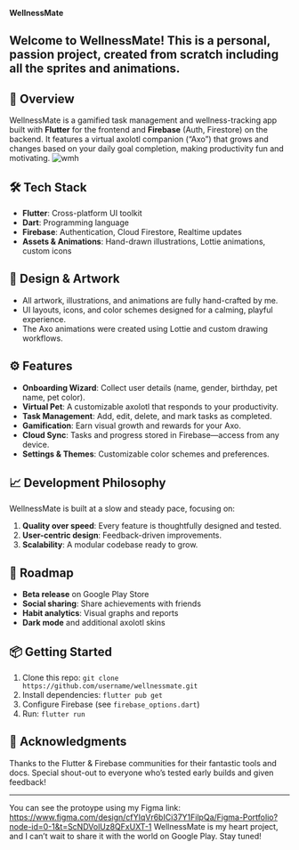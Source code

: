 **WellnessMate**

Welcome to WellnessMate! This is a personal, passion project, created from scratch including all the sprites and animations. 
---

## 🚀 Overview
WellnessMate is a gamified task management and wellness-tracking app built with **Flutter** for the frontend and **Firebase** (Auth, Firestore) on the backend. It features a virtual axolotl companion (“Axo”) that grows and changes based on your daily goal completion, making productivity fun and motivating.
![wmh](https://github.com/user-attachments/assets/f631f3c8-f772-47e9-87f8-ecc16b3a4cca)



## 🛠️ Tech Stack
- **Flutter**: Cross-platform UI toolkit
- **Dart**: Programming language
- **Firebase**: Authentication, Cloud Firestore, Realtime updates
- **Assets & Animations**: Hand-drawn illustrations, Lottie animations, custom icons

## 🎨 Design & Artwork
- All artwork, illustrations, and animations are fully hand-crafted by me.
- UI layouts, icons, and color schemes designed for a calming, playful experience.
- The Axo animations were created using Lottie and custom drawing workflows.

## ⚙️ Features
- **Onboarding Wizard**: Collect user details (name, gender, birthday, pet name, pet color).
- **Virtual Pet**: A customizable axolotl that responds to your productivity.
- **Task Management**: Add, edit, delete, and mark tasks as completed.
- **Gamification**: Earn visual growth and rewards for your Axo.
- **Cloud Sync**: Tasks and progress stored in Firebase—access from any device.
- **Settings & Themes**: Customizable color schemes and preferences.

## 📈 Development Philosophy
WellnessMate is built at a slow and steady pace, focusing on:
1. **Quality over speed**: Every feature is thoughtfully designed and tested.
2. **User-centric design**: Feedback-driven improvements.
3. **Scalability**: A modular codebase ready to grow.

## 🎯 Roadmap
- **Beta release** on Google Play Store
- **Social sharing**: Share achievements with friends
- **Habit analytics**: Visual graphs and reports
- **Dark mode** and additional axolotl skins

## 📦 Getting Started
1. Clone this repo: `git clone https://github.com/username/wellnessmate.git`
2. Install dependencies: `flutter pub get`
3. Configure Firebase (see `firebase_options.dart`)
4. Run: `flutter run`

## 🌟 Acknowledgments
Thanks to the Flutter & Firebase communities for their fantastic tools and docs. Special shout-out to everyone who’s tested early builds and given feedback!

---
You can see the protoype using my Figma link: https://www.figma.com/design/cfYIqVr6bICi37Y1FilpQa/Figma-Portfolio?node-id=0-1&t=ScNDVolUz8QFxUXT-1
WellnessMate is my heart project, and I can’t wait to share it with the world on Google Play. Stay tuned!

